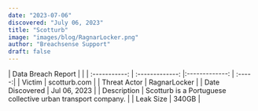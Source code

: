 ```yaml
---
date: "2023-07-06"
discovered: "July 06, 2023"
title: "Scotturb"
image: "images/blog/RagnarLocker.png"
author: "Breachsense Support"
draft: false
---
```


| Data Breach Report           |              | 
| :-----------: | :-------------:     |:-------------:    | :-----:|
| Victim      | scotturb.com      | 
| Threat Actor      | RagnarLocker      | 
| Date Discovered      | Jul 06, 2023      | 
| Description      | Scotturb is a Portuguese collective urban transport company.      | 
| Leak Size      | 340GB      | 

